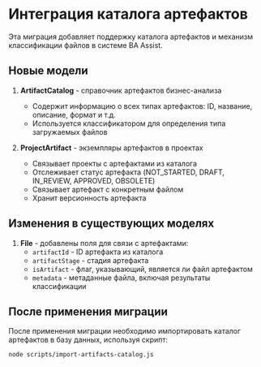 # Интеграция каталога артефактов

Эта миграция добавляет поддержку каталога артефактов и механизм классификации файлов в системе BA Assist.

## Новые модели

1. **ArtifactCatalog** - справочник артефактов бизнес-анализа
   - Содержит информацию о всех типах артефактов: ID, название, описание, формат и т.д.
   - Используется классификатором для определения типа загружаемых файлов

2. **ProjectArtifact** - экземпляры артефактов в проектах
   - Связывает проекты с артефактами из каталога
   - Отслеживает статус артефакта (NOT_STARTED, DRAFT, IN_REVIEW, APPROVED, OBSOLETE)
   - Связывает артефакт с конкретным файлом
   - Хранит версионность артефакта

## Изменения в существующих моделях

1. **File** - добавлены поля для связи с артефактами:
   - `artifactId` - ID артефакта из каталога
   - `artifactStage` - стадия артефакта
   - `isArtifact` - флаг, указывающий, является ли файл артефактом
   - `metadata` - метаданные файла, включая результаты классификации

## После применения миграции

После применения миграции необходимо импортировать каталог артефактов в базу данных, используя скрипт:

```bash
node scripts/import-artifacts-catalog.js
```
